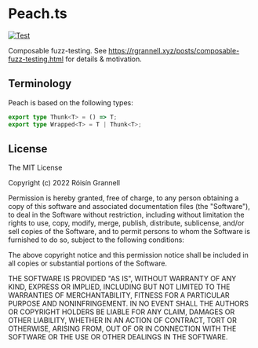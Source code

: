# Peach.ts

[![Test](https://github.com/rgrannell1/peach.ts/actions/workflows/test.yaml/badge.svg)](https://github.com/rgrannell1/peach.ts/actions/workflows/test.yaml)

Composable fuzz-testing. See
<https://rgrannell.xyz/posts/composable-fuzz-testing.html> for details &
motivation.

## Terminology

Peach is based on the following types:

```ts
export type Thunk<T> = () => T;
export type Wrapped<T> = T | Thunk<T>;
```

## License

The MIT License

Copyright (c) 2022 Róisín Grannell

Permission is hereby granted, free of charge, to any person obtaining a copy of
this software and associated documentation files (the "Software"), to deal in
the Software without restriction, including without limitation the rights to
use, copy, modify, merge, publish, distribute, sublicense, and/or sell copies of
the Software, and to permit persons to whom the Software is furnished to do so,
subject to the following conditions:

The above copyright notice and this permission notice shall be included in all
copies or substantial portions of the Software.

THE SOFTWARE IS PROVIDED "AS IS", WITHOUT WARRANTY OF ANY KIND, EXPRESS OR
IMPLIED, INCLUDING BUT NOT LIMITED TO THE WARRANTIES OF MERCHANTABILITY, FITNESS
FOR A PARTICULAR PURPOSE AND NONINFRINGEMENT. IN NO EVENT SHALL THE AUTHORS OR
COPYRIGHT HOLDERS BE LIABLE FOR ANY CLAIM, DAMAGES OR OTHER LIABILITY, WHETHER
IN AN ACTION OF CONTRACT, TORT OR OTHERWISE, ARISING FROM, OUT OF OR IN
CONNECTION WITH THE SOFTWARE OR THE USE OR OTHER DEALINGS IN THE SOFTWARE.
